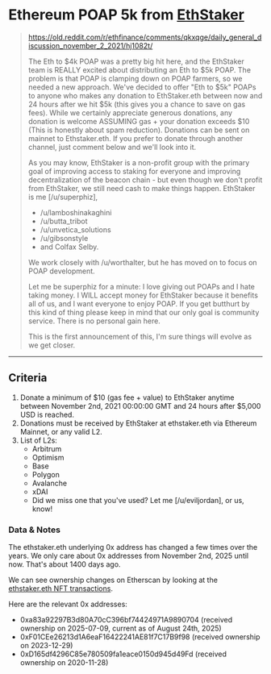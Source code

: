 # Ethereum POAP 5k from [EthStaker](https://www.reddit.com/r/ethstaker/)
> https://old.reddit.com/r/ethfinance/comments/qkxqge/daily_general_discussion_november_2_2021/hj1082t/
>
> The Eth to $4k POAP was a pretty big hit here, and the EthStaker team is REALLY excited about distributing an Eth to $5k POAP. The problem is that POAP is clamping down on POAP farmers, so we needed a new approach. We've decided to offer "Eth to $5k" POAPs to anyone who makes any donation to EthStaker.eth between now and 24 hours after we hit $5k (this gives you a chance to save on gas fees). While we certainly appreciate generous donations, any donation is welcome ASSUMING gas + your donation exceeds $10 (This is honestly about spam reduction). Donations can be sent on mainnet to Ethstaker.eth. If you prefer to donate through another channel, just comment below and we'll look into it.
>
> As you may know, EthStaker is a non-profit group with the primary goal of improving access to staking for everyone and improving decentralization of the beacon chain - but even though we don't profit from EthStaker, we still need cash to make things happen. EthStaker is me \[/u/superphiz\],
> * /u/lamboshinakaghini
> * /u/butta_tribot
> * /u/unvetica_solutions
> * /u/gibsonstyle
> * and Colfax Selby.
>
> We work closely with /u/worthalter, but he has moved on to focus on POAP development.
>
> Let me be superphiz for a minute: I love giving out POAPs and I hate taking money. I WILL accept money for EthStaker because it benefits all of us, and I want everyone to enjoy POAP. If you get butthurt by this kind of thing please keep in mind that our only goal is community service. There is no personal gain here.
>
> This is the first announcement of this, I'm sure things will evolve as we get closer.
---
## Criteria
1. Donate a minimum of $10 (gas fee + value) to EthStaker anytime between November 2nd, 2021 00:00:00 GMT and 24 hours after $5,000 USD is reached.
2. Donations must be received by EthStaker at ethstaker.eth via Ethereum Mainnet, or any valid L2.
3. List of L2s:  
	* Arbitrum
	* Optimism
	* Base
	* Polygon
	* Avalanche
	* xDAI
	* Did we miss one that you've used? Let me \[/u/eviljordan\], or us, know!

### Data & Notes
The ethstaker.eth underlying 0x address has changed a few times over the years. We only care about 0x addresses from November 2nd, 2025 until now. That's about 1400 days ago.

We can see ownership changes on Etherscan by looking at the [ethstaker.eth NFT transactions](https://etherscan.io/nft/0x57f1887a8bf19b14fc0df6fd9b2acc9af147ea85/19983403853102940524743945488147032720542313115197237752731031353866392940795).

Here are the relevant 0x addresses:
* 0xa83a92297B3d80A70cC396bf74424971A9890704 (received ownership on 2025-07-09, current as of August 24th, 2025)
* 0xF01CEe26213d1A6eaF16422241AE81f7C17B9f98 (received ownership on 2023-12-29)
* 0xD165df4296C85e780509fa1eace0150d945d49Fd (received ownership on 2020-11-28)